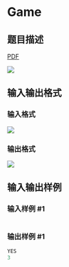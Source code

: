 # Game

## 题目描述

[problemUrl]: https://uva.onlinejudge.org/index.php?option=com_onlinejudge&Itemid=8&category=9&page=show_problem&problem=708

[PDF](https://uva.onlinejudge.org/external/7/p767.pdf)

![](https://cdn.luogu.com.cn/upload/vjudge_pic/UVA767/ebc060d32bf6a2704d8ad8151d6fbe595418a1ee.png)

## 输入输出格式

### 输入格式

![](https://cdn.luogu.com.cn/upload/vjudge_pic/UVA767/1c25f9298e95238bc28459c9ed59f1d381666899.png)

### 输出格式

![](https://cdn.luogu.com.cn/upload/vjudge_pic/UVA767/081bd9d9a71b88079fd019b7591c5479ed9b679c.png)

## 输入输出样例

### 输入样例 #1

```cpp

```
### 输出样例 #1

```cpp
YES
3
```


